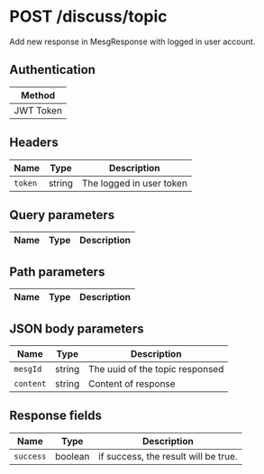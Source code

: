 # POST /discuss/topic

Add new response in MesgResponse with logged in user account.

## Authentication

|Method|
|-|
|JWT Token|

## Headers
|Name|Type|Description|
|-|-|-|
|`token`|string|The logged in user token|

## Query parameters

|Name|Type|Description|
|-|-|-|

## Path parameters

|Name|Type|Description|
|-|-|-|

## JSON body parameters

|Name|Type|Description|
|-|-|-|
|`mesgId`|string|The uuid of the topic responsed|
|`content`|string|Content of response|

## Response fields

|Name|Type|Description|
|-|-|-|
|`success`|boolean|if success, the result will be true.|
